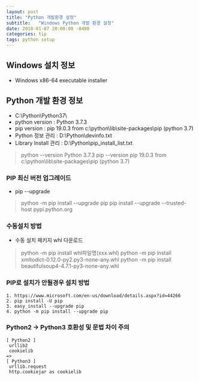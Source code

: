 ```yaml
---
layout: post
title: "Python 개발환경 설정"
subtitle:   "Windows Python 개발 환경 설정"
date: 2018-01-07 20:00:00 -0400
categories: tip
tags: python setup
---
```


## Windows 설치 정보
[Python 3.7.3]: https://www.python.org/downloads/release/python-373/
- Windows x86-64 executable installer

## Python 개발 환경 정보
- C:\Python\Python37\
- python version : Python 3.7.3
- pip version : pip 19.0.3 from c:\python\lib\site-packages\pip (python 3.7)
- Python 정보 관리 : D:\Python\devinfo.txt 
- Library Install 관리 : D:\Python\pip_install_list.txt 
 > python --version	Python 3.7.3
 > pip --version		pip 19.0.3 from c:\python\lib\site-packages\pip (python 3.7)


### PIP 최신 버전 업그레이드
- pip --upgrade
 > python -m pip install --upgrade pip
 > pip install --upgrade --trusted-host pypi.python.org

### 수동설치 방법
- 수동 설치 패키지 whl 다운로드
 > python -m pip install whl파일명(xxx.whl)
 > python -m pip install xmltodict-0.12.0-py2.py3-none-any.whl
 > python -m pip install beautifulsoup4-4.7.1-py3-none-any.whl

### PIP로 설치가 안될경우 설치 방법
```
1. https://www.microsoft.com/en-us/download/details.aspx?id=44266
2. pip install -U pip
3. easy_install --upgrade pip
4. python -m pip install --upgrade pip
```

### Python2 -> Python3 호환성 및 문법 차이 주의
```
[ Python2 ]
 urllib2
 cookielib
=>
[ Python3 ]
 urllib.request
 http.cookiejar as cookielib
```